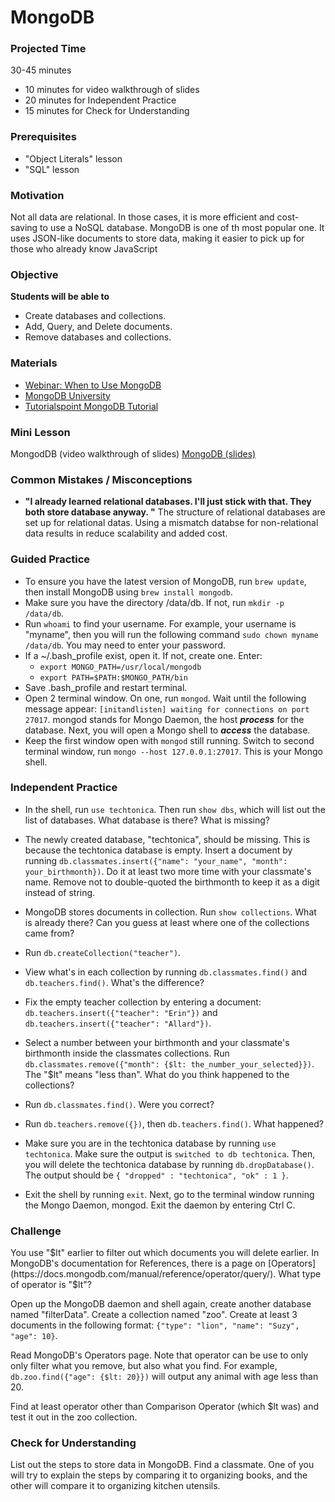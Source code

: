 # MongoDB

### Projected Time
30-45 minutes
- 10 minutes for video walkthrough of slides
- 20 minutes for Independent Practice
- 15 minutes for Check for Understanding

### Prerequisites
- "Object Literals" lesson
- "SQL" lesson

### Motivation
Not all data are relational. In those cases, it is more efficient and cost-saving to use a NoSQL database. MongoDB is one of th most popular one. It uses JSON-like documents to store data, making it easier to pick up for those who already know JavaScript

### Objective
**Students will be able to**
- Create databases and collections.
- Add, Query, and Delete documents.
- Remove databases and collections.

### Materials

- [Webinar: When to Use MongoDB](https://www.mongodb.com/presentations/webinar-when-use-mongodb)
- [MongoDB University](https://university.mongodb.com/)
- [Tutorialspoint MongoDB Tutorial](http://www.tutorialspoint.com/mongodb/)

### Mini Lesson

MongodDB (video walkthrough of slides)
[MongoDB (slides)](https://docs.google.com/presentation/d/1BvO6PrSpulHVSDNOkMaDZM-V7McmheLgm0Lg2PFae7k/edit#slide=id.p)


### Common Mistakes / Misconceptions

- **"I already learned relational databases. I'll just stick with that. They both store database anyway. "** The structure of relational databases are set up for relational datas. Using a mismatch databse for non-relational data results in reduce scalability and added cost.

### Guided Practice
- To ensure you have the latest version of MongoDB, run `brew update`, then install MongoDB using `brew install mongodb`.
- Make sure you have the directory /data/db. If not, run `mkdir -p /data/db`.
- Run `whoami` to find your username. For example, your username is "myname", then you will run the following command `sudo chown myname /data/db`. You may need to enter your password.
- If a ~/.bash_profile exist, open it. If not, create one. Enter:
  - `export MONGO_PATH=/usr/local/mongodb`
  - `export PATH=$PATH:$MONGO_PATH/bin`
- Save .bash_profile and restart terminal.
- Open 2 terminal window. On one, run `mongod`. Wait until the following message appear: `[initandlisten] waiting for connections on port 27017`. mongod stands for Mongo Daemon, the host ***process*** for the database. Next, you will open a Mongo shell to ***access*** the database.
- Keep the first window open with `mongod` still running. Switch to second terminal window, run `mongo --host 127.0.0.1:27017`. This is your Mongo shell.


### Independent Practice
- In the shell, run `use techtonica`. Then run `show dbs`, which will list out the list of databases. What database is there? What is missing?

- The newly created database, "techtonica", should be missing. This is because the techtonica database is empty. Insert a document by running `db.classmates.insert({"name": "your_name", "month": your_birthmonth})`. Do it at least two more time with your classmate's name. Remove not to double-quoted the birthmonth to keep it as a digit instead of string.

- MongoDB stores documents in collection. Run `show collections`. What is already there? Can you guess at least where one of the collections came from?

- Run `db.createCollection("teacher")`.

- View what's in each collection by running `db.classmates.find()` and `db.teachers.find()`. What's the difference?

- Fix the empty teacher collection by entering a document: `db.teachers.insert({"teacher": "Erin"})` and `db.teachers.insert({"teacher": "Allard"})`.

- Select a number between your birthmonth and your classmate's birthmonth inside the classmates collections. Run `db.classmates.remove({"month": {$lt: the_number_your_selected}})`. The "$lt" means "less than". What do you think happened to the collections?

- Run `db.classmates.find()`. Were you correct?

- Run `db.teachers.remove({})`, then `db.teachers.find()`. What happened?

- Make sure you are in the techtonica database by running `use techtonica`. Make sure the output is `switched to db techtonica`. Then, you will delete the techtonica database by running `db.dropDatabase()`. The output should be `{ "dropped" : "techtonica", "ok" : 1 }`.

- Exit the shell by running `exit`. Next, go to the terminal window running the Mongo Daemon, mongod. Exit the daemon by entering Ctrl C.

### Challenge

You use "$lt" earlier to filter out which documents you will delete earlier. In MongoDB's documentation for References, there is a page on [Operators](https://docs.mongodb.com/manual/reference/operator/query/). What type of operator is "$lt"?

Open up the MongoDB daemon and shell again, create another database named "filterData". Create a collection named "zoo". Create at least 3 documents in the following format: `{"type": "lion", "name": "Suzy", "age": 10}`.

Read MongoDB's Operators page. Note that operator can be use to only only filter what you remove, but also what you find. For example, `db.zoo.find({"age": {$lt: 20}})` will output any animal with age less than 20.

Find at least operator other than Comparison Operator (which $lt was) and test it out in the zoo collection.

### Check for Understanding

List out the steps to store data in MongoDB. Find a classmate. One of you will try to explain the steps by comparing it to organizing books, and the other will compare it to organizing kitchen utensils.
